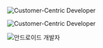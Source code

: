 ![Customer-Centric Developer](https://capsule-render.vercel.app/api?type=waving&color=0:00b4d8,100:48cae4&height=200&text=Customer-Centric%20Developer&fontSize=35&desc=Empathy%20and%20Technology%20for%20Better%20Customer%20Experience&descAlign=50&descAlignY=70&fontColor=ffffff)

![Customer-Centric Developer](https://capsule-render.vercel.app/api?type=waving&color=0:ff7eb3,100:65a7fc&height=180&text=Customer-Centric%20Developer&fontSize=40&fontColor=ffffff)

![안드로이드 개발자](https://capsule-render.vercel.app/api?type=waving&color=0:ff7eb3,100:65a7fc&height=180&text=안드로이드%20개발자&fontSize=40&fontColor=ffffff&fontFamily=Poppins%20Sans%20MS)
